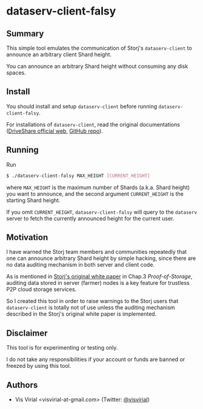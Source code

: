 dataserv-client-falsy
=====================



Summary
-------

This simple tool emulates the communication of Storj's `dataserv-client` to announce an arbitrary client Shard height.

You can announce an arbitrary Shard height without consuming any disk spaces.



Install
-------

You should install and setup `dataserv-client` before running `dataserv-client-falsy`.

For installations of `dataserv-client`, read the original documentations ([DriveShare official web](http://driveshare.org/dataserv.html), [GitHub repo](https://github.com/Storj/dataserv-client)).



Running
-------

Run
```bash
$ ./dataserv-client-falsy MAX_HEIGHT [CURRENT_HEIGHT]
```
where `MAX_HEIGHT` is the maximum number of Shards (a.k.a. Shard height) you want to announce,
and the second argument `CURRENT_HEIGHT` is the starting Shard height.

If you omit `CURRENT_HEIGHT`, `dataserv-client-falsy` will query to the `dataserv` server
to fetch the currently announced height for the current user.



Motivation
----------

I have warned the Storj team members and communities repeatedly that one can announce arbitrary Shard height
by simple hacking, since there are no data auditing mechanism in both server and client code.

As is mentioned in [Storj's original white paper](http://storj.io/storj.pdf) in Chap.3 *Proof-of-Storage*,
auditing data stored in server (farmer) nodes is a key feature for trustless P2P cloud storage services.

So I created this tool in order to raise warnings to the Storj users that `dataserv-client` is totally not of use
unless the auditing mechanism described in the Storj's original white paper is implemented.



Disclaimer
----------

This tool is for experimenting or testing only.

I do not take any responsibilities if your account or funds are banned or freezed by using this tool.



Authors
-------

 * Vis Virial &lt;visvirial-at-gmail.com&gt; (Twitter: [@visvirial](https://twitter.com/visvirial))



